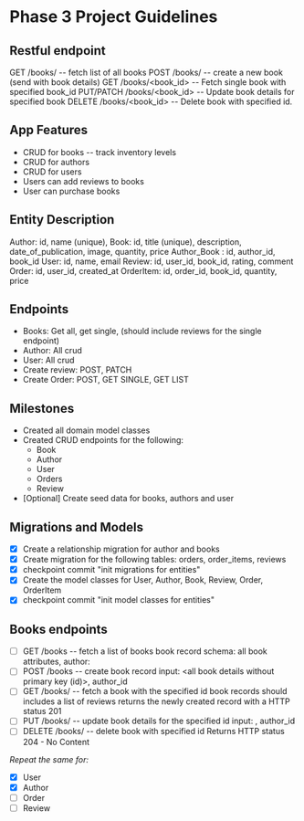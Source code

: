 # Phase 3 Project Guidelines

## Restful endpoint

 GET /books/ -- fetch list of all books
 POST /books/ -- create a new book (send with book details)
 GET /books/<book_id> -- Fetch single book with specified book_id
 PUT/PATCH /books/<book_id> -- Update book details for specified book
 DELETE /books/<book_id> -- Delete book with specified id.

## App Features

- CRUD for books -- track inventory levels
- CRUD for authors
- CRUD for users
- Users can add reviews to books
- User can purchase books

## Entity Description

 Author: id, name (unique),
 Book: id, title (unique), description, date_of_publication, image, quantity, price
 Author_Book : id, author_id, book_id
 User: id, name, email
 Review: id, user_id, book_id, rating, comment
 Order: id, user_id, created_at
 OrderItem: id, order_id, book_id, quantity, price

## Endpoints

- Books: Get all, get single,  (should include reviews for the single endpoint)
- Author: All crud
- User: All crud
- Create review: POST, PATCH
- Create Order: POST, GET SINGLE, GET LIST

## Milestones

- Created all domain model classes
- Created CRUD endpoints for the following:
  - Book
  - Author
  - User
  - Orders
  - Review
- [Optional] Create seed data for books, authors and user

## Migrations and Models

- [x] Create a relationship migration for author and books
- [x] Create migration for the following tables: orders, order_items, reviews
- [x] checkpoint commit "init migrations for entities"
- [x] Create the model classes for User, Author, Book, Review, Order, OrderItem
- [x] checkpoint commit "init model classes for entities"

## Books endpoints

- [ ] GET /books -- fetch a list of books
book record schema: all book attributes, author:
- [ ] POST /books -- create book record
input: <all book details without primary key (id)>, author_id
- [ ] GET /books/<id> -- fetch a book with the specified id
book records should includes a list of reviews
returns the newly created record with a HTTP status 201
- [ ] PUT /books/<id> -- update book details for the specified id
input: <book attributes>, author_id
- [ ] DELETE /books/<id> -- delete book with specified id
Returns HTTP status 204 - No Content

*Repeat the same for:*
- [x] User
- [x] Author
- [ ] Order
- [ ] Review
